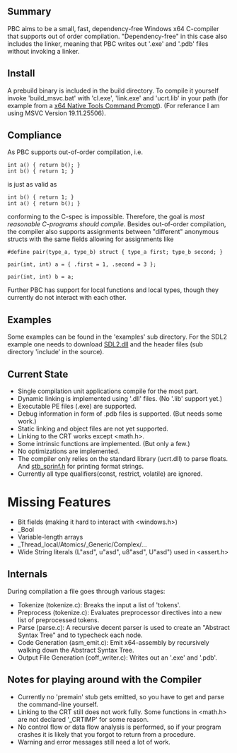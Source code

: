 
## Summary
PBC aims to be a small, fast, dependency-free Windows x64 C-compiler that supports out of order compilation.
"Dependency-free" in this case also includes the linker, meaning that PBC writes out '.exe' and '.pdb' files without invoking a linker. 

## Install
A prebuild binary is included in the build directory. To compile it yourself invoke 'build_msvc.bat' with 'cl.exe', 'link.exe' and 'ucrt.lib' in your path (for example from a [x64 Native Tools Command Prompt](https://docs.microsoft.com/en-us/cpp/build/building-on-the-command-line?view=vs-2019)). (For referance I am using MSVC Version 19.11.25506).

## Compliance
As PBC supports out-of-order compilation, i.e.
```
int a() { return b(); }
int b() { return 1; }
```
is just as valid as
``` 
int b() { return 1; }
int a() { return b(); }
```
conforming to the C-spec is impossible. Therefore, the goal is *most reasonable C-programs should compile*.
Besides out-of-order compilation, the compiler also supports assignments between "different" anonymous structs
with the same fields allowing for assignments like
```
#define pair(type_a, type_b) struct { type_a first; type_b second; }

pair(int, int) a = { .first = 1, .second = 3 };

pair(int, int) b = a;
```
Further PBC has support for local functions and local types, though they currently do not interact with each other.


## Examples
Some examples can be found in the 'examples' sub directory. For the SDL2 example one needs to download [SDL2.dll](https://libsdl.org/download-2.0.php) and the header files (sub directory 'include' in the source).

## Current State
* Single compilation unit applications compile for the most part.
* Dynamic linking is implemented using '.dll' files. (No '.lib' support yet.)
* Executable PE files (.exe) are supported.
* Debug information in form of .pdb files is supported. (But needs some work.)
* Static linking and object files are not yet supported.
* Linking to the CRT works except <math.h>.
* Some intrinsic functions are implemented. (But only a few.)
* No optimizations are implemented.
* The compiler only relies on the standard library (ucrt.dll) to parse floats. And [stb_sprinf.h](https://github.com/nothings/stb) for printing format strings.
* Currently all type qualifiers(const, restrict, volatile) are ignored.

# Missing Features
* Bit fields (making it hard to interact with <windows.h>)
* _Bool
* Variable-length arrays
* _Thread_local/Atomics/_Generic/Complex/...
* Wide String literals (L"asd", u"asd", u8"asd", U"asd") used in <assert.h>

## Internals
During compilation a file goes through various stages:
* Tokenize (tokenize.c): Breaks the input a list of 'tokens'.
* Preprocess (tokenize.c): Evaluates preprocessor directives into a new list of preprocessed tokens.
* Parse (parse.c): A recursive decent parser is used to create an "Abstract Syntax Tree" and to typecheck each node.
* Code Generation (asm_emit.c): Emit x64-assembly by recursively walking down the Abstract Syntax Tree.
* Output File Generation (coff_writer.c): Writes out an '.exe' and '.pdb'.

## Notes for playing around with the Compiler
* Currently no 'premain' stub gets emitted, so you have to get and parse the command-line yourself.
* Linking to the CRT still does not work fully. Some functions in <math.h> are not declared '_CRTIMP' for some reason.
* No control flow or data flow analysis is performed, so if your program crashes it is likely that you forgot to return from a procedure.
* Warning and error messages still need a lot of work.
